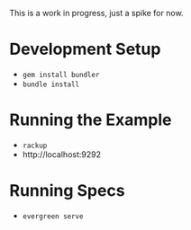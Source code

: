 This is a work in progress, just a spike for now.

Development Setup
=================
- `gem install bundler`
- `bundle install`

Running the Example
===================
- `rackup`
- http://localhost:9292

Running Specs
=============
- `evergreen serve`

